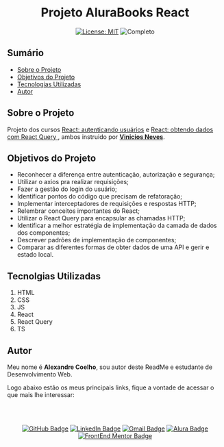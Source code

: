 
<h1 align="center"> Projeto AluraBooks React </h1>

<div align="center">

  <a href="https://github.com/coelhoalexandre/projeto-react-alurabooks/blob/master/LICENSE" target="_blank"><img src="https://img.shields.io/badge/License-MIT-yellow.svg" alt="License: MIT"></a> <img src="https://img.shields.io/badge/Completo-lightgreen.svg" alt="Completo">

</div>

## Sumário

- [Sobre o Projeto](#sobre-o-projeto)
- [Objetivos do Projeto](#objetivos-do-projeto)
- [Tecnologias Utilizadas](#tecnolgias-utilizadas)
- [Autor](#autor)

## Sobre o Projeto

Projeto dos cursos [React: autenticando usuários](https://cursos.alura.com.br/course/react-autenticando-usuarios) e [React: obtendo dados com React Query
](https://cursos.alura.com.br/course/react-obtendo-dados-react-query), ambos instruido por [**Vinicios Neves**](https://github.com/viniciosneves).

## Objetivos do Projeto

- Reconhecer a diferença entre autenticação, autorização e segurança;
- Utilizar o axios pra realizar requisições;
- Fazer a gestão do login do usuário;
- Identificar pontos do código que precisam de refatoração;
- Implementar interceptadores de requisições e respostas HTTP;
- Relembrar conceitos importantes do React;
- Utilizar o React Query para encapsular as chamadas HTTP;
- Identificar a melhor estratégia de implementação da camada de dados dos componentes;
- Descrever padrões de implementação de componentes;
- Comparar as diferentes formas de obter dados de uma API e gerir e estado local.

## Tecnolgias Utilizadas

1. HTML
2. CSS
3. JS
4. React
5. React Query
6. TS
   

## Autor
Meu nome é **Alexandre Coelho**, sou autor deste ReadMe e estudante de Desenvolvimento Web. 

Logo abaixo estão os meus principais links, fique a vontade de acessar o que mais lhe interessar:

<br>

<br>

<div align="center">

<a href = "https://github.com/coelhoalexandre"><img src="https://img.shields.io/badge/GitHub-%23333?style=for-the-badge&logo=github&logoColor=white" alt="GitHub Badge"></a>
<a href="https://www.linkedin.com/in/-coelhoalexandre/" target="_blank"><img src="https://img.shields.io/badge/-LinkedIn-%230077B5?style=for-the-badge&logo=linkedin&logoColor=white" alt="LinkedIn Badge"></a>
<a href = "mailto:alexandrecoelhocontato@gmail.com" target="_blank"><img src="https://img.shields.io/badge/-Gmail-critical?style=for-the-badge&logo=gmail&logoColor=white" target="_blank" alt="Gmail Badge"></a>
<a href = "https://cursos.alura.com.br/user/coelhoalexandre" target="_blank"><img src="https://img.shields.io/badge/Alura-0747a6?style=for-the-badge&logo=alura&logoColor=white" target="_blank" alt="Alura Badge"></a>
<a href = "https://www.frontendmentor.io/profile/coelhoalexandre" target="_blank"><img src="https://img.shields.io/badge/Frontend_Mentor-white?style=for-the-badge&logo=frontendmentor&logoColor=blue" alt="FrontEnd Mentor Badge">
